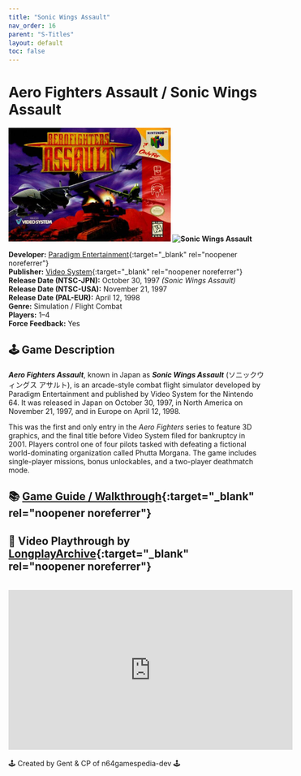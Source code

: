 ```yaml
---
title: "Sonic Wings Assault"
nav_order: 16
parent: "S-Titles"
layout: default
toc: false
---
```


# Aero Fighters Assault / Sonic Wings Assault
<b>
<img src="https://raw.githubusercontent.com/N64Gamespedia/gdx/refs/heads/main/media/usa/AeroFighters-Assault-(USA).png" alt="Aero Fighters Assault" style="object-fit:cover;width:320px;height:224px"/>
<img src="https://images.launchbox-app.com/2da58ddb-1b50-4121-a286-206b4349537d.png" alt="Sonic Wings Assault" style="object-fit:cover;width:320px;height:224px"/>
</b>

**Developer:** [Paradigm Entertainment](https://en.wikipedia.org/wiki/Paradigm_Entertainment){:target="_blank" rel="noopener noreferrer"}  
**Publisher:** [Video System](https://en.wikipedia.org/wiki/Video_System){:target="_blank" rel="noopener noreferrer"}  
**Release Date (NTSC-JPN):** October 30, 1997 *(Sonic Wings Assault)*  
**Release Date (NTSC-USA):** November 21, 1997  
**Release Date (PAL-EUR):** April 12, 1998  
**Genre:** Simulation / Flight Combat  
**Players:** 1–4  
**Force Feedback:** Yes

## 🕹️ Game Description
<em><strong>Aero Fighters Assault</strong></em>, known in Japan as <em><strong>Sonic Wings Assault</strong></em> (ソニックウィングス アサルト), is an arcade-style combat flight simulator developed by Paradigm Entertainment and published by Video System for the Nintendo 64. It was released in Japan on October 30, 1997, in North America on November 21, 1997, and in Europe on April 12, 1998.

This was the first and only entry in the <em>Aero Fighters</em> series to feature 3D graphics, and the final title before Video System filed for bankruptcy in 2001. Players control one of four pilots tasked with defeating a fictional world-dominating organization called Phutta Morgana. The game includes single-player missions, bonus unlockables, and a two-player deathmatch mode.

## 📚 [Game Guide / Walkthrough](https://gamefaqs.gamespot.com/n64/196549-aero-fighters-assault/faqs/19638){:target="_blank" rel="noopener noreferrer"}

## 🎥 Video Playthrough by [LongplayArchive](https://www.youtube.com/channel/UCM8XzXipyTsylZ_WsGKmdKQ){:target="_blank" rel="noopener noreferrer"}  
<br />
<iframe width="560" height="315" src="https://www.youtube.com/embed/f_aRdqSKhF4" title="Aero Fighters Assault – Full Playthrough by LongplayArchive" frameborder="0" allowfullscreen></iframe>

🕹️ Created by Gent & CP of n64gamespedia-dev 🕹️

<!-- Vault Format: n64gamespedia-dev -->
<!-- Protocol Source: _vault-specs/format-protocol.md -->
